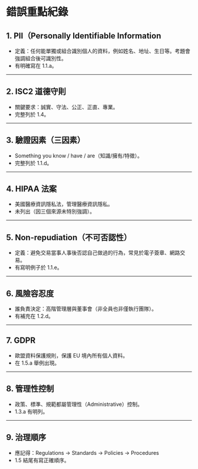 # 錯誤重點紀錄

## 1. PII（Personally Identifiable Information

- 定義：任何能單獨或組合識別個人的資料，例如姓名、地址、生日等。考題會強調組合後可識別性。
- 有明確寫在 1.1.a。

---

## 2. ISC2 道德守則

- 關鍵要求：誠實、守法、公正、正直、專業。
- 完整列於 1.4。

---

## 3. 驗證因素（三因素）

- Something you know / have / are（知識/擁有/特徵）。
- 完整列於 1.1.d。

---

## 4. HIPAA 法案

- 美國醫療資訊隱私法，管理醫療資訊隱私。
- 未列出（因三個來源未特別強調）。

---

## 5. Non-repudiation（不可否認性）

- 定義：避免交易當事人事後否認自己做過的行為，常見於電子簽章、網路交易。
- 有寫明例子於 1.1.e。

---

## 6. 風險容忍度

- 誰負責決定：高階管理層與董事會（非全員也非僅執行團隊）。
- 有補充在 1.2.d。

---

## 7. GDPR

- 歐盟資料保護規則，保護 EU 境內所有個人資料。
- 在 1.5.a 舉例出現。

---

## 8. 管理性控制

- 政策、標準、規範都屬管理性（Administrative）控制。
- 1.3.a 有明列。

---

## 9. 治理順序

- 應記得：Regulations → Standards → Policies → Procedures
- 1.5 結尾有寫正確順序。

